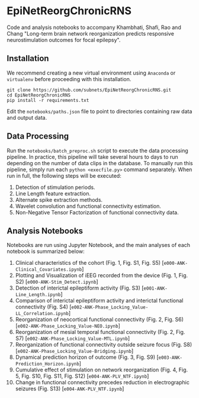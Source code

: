 # EpiNetReorgChronicRNS
Code and analysis notebooks to accompany Khambhati, Shafi, Rao and Chang "Long-term brain network reorganization predicts responsive neurostimulation outcomes for focal epilepsy".


## Installation
We recommend creating a new virtual environment using `Anaconda` or `virtualenv` before proceeding with this installation.
```
git clone https://github.com/subnets/EpiNetReorgChronicRNS.git
cd EpiNetReorgChronicRNS
pip install -r requirements.txt
```
Edit the `notebooks/paths.json` file to point to directories containing raw data and output data.

## Data Processing
Run the `notebooks/batch_preproc.sh` script to execute the data processing pipeline. In practice, this pipeline will take several hours to days to run depending on the number of data clips in the database. To manually run this pipeline, simply run each `python <execfile.py>` command separately. When run in full, the following steps will be executed:

1. Detection of stimulation periods.
2. Line Length feature extraction.
3. Alternate spike extraction methods.
4. Wavelet convolution and functional connectivity estimation.
5. Non-Negative Tensor Factorization of functional connectivity data. 

## Analysis Notebooks
Notebooks are run using Jupyter Notebook, and the main analyses of each notebook is summarized below:
1. Clinical characteristics of the cohort (Fig. 1, Fig. S1, Fig. S5) [`e000-ANK-Clinical_Covariates.ipynb`]
2. Plotting and Visualization of iEEG recorded from the device (Fig. 1, Fig. S2) [`e000-ANK-Stim_Detect.ipynb`]
3. Detection of interictal epileptiform activity (Fig. S3) [`e001-ANK-Line_Length.ipynb`]
4. Comparison of interictal epileptiform activity and interictal functional connectivity (Fig. S4) [`e002-ANK-Phase_Locking_Value-LL_Correlation.ipynb`]
5. Reorganization of neocortical functional connectivity (Fig. 2, Fig. S6) [`e002-ANK-Phase_Locking_Value-NEO.ipynb`]
6. Reorganization of mesial temporal functional connectivity (Fig. 2, Fig. S7) [`e002-ANK-Phase_Locking_Value-MTL.ipynb`]
7. Reorganization of functional connectivity outside seizure focus (Fig. S8) [`e002-ANK-Phase_Locking_Value-Bridging.ipynb`]
8. Dynamical prediction horizon of outcome (Fig. 3, Fig. S9) [`e003-ANK-Prediction_Horizon.ipynb`]
9. Cumulative effect of stimulation on network reorganization (Fig. 4, Fig. 5, Fig. S10, Fig. S11, Fig. S12) [`e004-ANK-PLV_NTF.ipynb`]
10. Change in functional connectivity precedes reduction in electrographic seizures (Fig. S13) [`e004-ANK-PLV_NTF.ipynb`]
